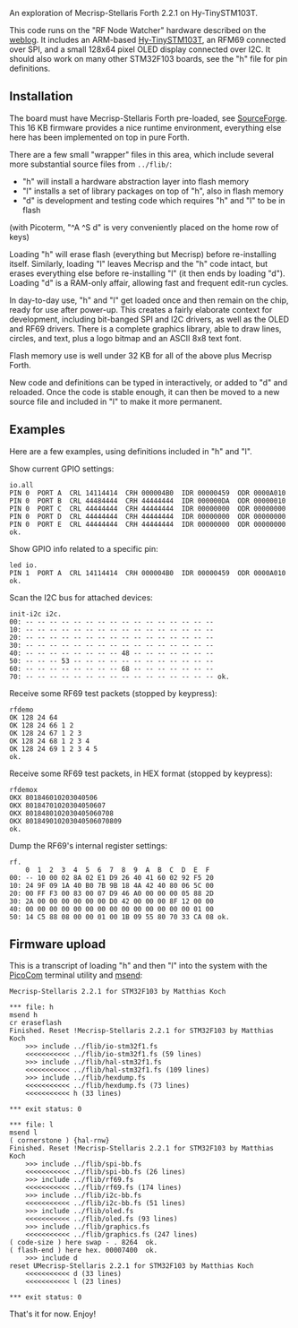 An exploration of Mecrisp-Stellaris Forth 2.2.1 on Hy-TinySTM103T.

This code runs on the "RF Node Watcher" hardware described on the [weblog][R].
It includes an ARM-based [Hy-TinySTM103T][H], an RFM69 connected over SPI, and
a small 128x64 pixel OLED display connected over I2C. It should also work on
many other STM32F103 boards, see the "h" file for pin definitions.

## Installation

The board must have Mecrisp-Stellaris Forth pre-loaded, see [SourceForge][F].
This 16 KB firmware provides a nice runtime environment, everything else here
has been implemented on top in pure Forth.

There are a few small "wrapper" files in this area, which include several more
substantial source files from `../flib/`:

* "h" will install a hardware abstraction layer into flash memory
* "l" installs a set of library packages on top of "h", also in flash memory
* "d" is development and testing code which requires "h" and "l" to be in flash

(with Picoterm, "^A ^S d" is very conveniently placed on the home row of keys)

Loading "h" will erase flash (everything but Mecrisp) before re-installing
itself. Similarly, loading "l" leaves Mecrisp and the "h" code intact, but
erases everything else before re-installing "l" (it then ends by loading "d").
Loading "d" is a RAM-only affair, allowing fast and frequent edit-run cycles.

In day-to-day use, "h" and "l" get loaded once and then remain on the chip,
ready for use after power-up. This creates a fairly elaborate context for
development, including bit-banged SPI and I2C drivers, as well as the OLED
and RF69 drivers. There is a complete graphics library, able to draw lines,
circles, and text, plus a logo bitmap and an ASCII 8x8 text font.

Flash memory use is well under 32 KB for all of the above plus Mecrisp Forth.

New code and definitions can be typed in interactively, or added to "d" and
reloaded. Once the code is stable enough, it can then be moved to a new source
file and included in "l" to make it more permanent.

## Examples

Here are a few examples, using definitions included in "h" and "l".

Show current GPIO settings:

    io.all 
    PIN 0  PORT A  CRL 14114414  CRH 000004B0  IDR 00000459  ODR 0000A010 
    PIN 0  PORT B  CRL 44484444  CRH 44444444  IDR 000000DA  ODR 00000010 
    PIN 0  PORT C  CRL 44444444  CRH 44444444  IDR 00000000  ODR 00000000 
    PIN 0  PORT D  CRL 44444444  CRH 44444444  IDR 00000000  ODR 00000000 
    PIN 0  PORT E  CRL 44444444  CRH 44444444  IDR 00000000  ODR 00000000  ok.

Show GPIO info related to a specific pin:

    led io. 
    PIN 1  PORT A  CRL 14114414  CRH 000004B0  IDR 00000459  ODR 0000A010  ok.

Scan the I2C bus for attached devices:

    init-i2c i2c. 
    00: -- -- -- -- -- -- -- -- -- -- -- -- -- -- -- --
    10: -- -- -- -- -- -- -- -- -- -- -- -- -- -- -- --
    20: -- -- -- -- -- -- -- -- -- -- -- -- -- -- -- --
    30: -- -- -- -- -- -- -- -- -- -- -- -- -- -- -- --
    40: -- -- -- -- -- -- -- -- 48 -- -- -- -- -- -- --
    50: -- -- -- 53 -- -- -- -- -- -- -- -- -- -- -- --
    60: -- -- -- -- -- -- -- -- 68 -- -- -- -- -- -- --
    70: -- -- -- -- -- -- -- -- -- -- -- -- -- -- -- -- ok.

Receive some RF69 test packets (stopped by keypress):

    rfdemo 
    OK 128 24 64 
    OK 128 24 66 1 2 
    OK 128 24 67 1 2 3 
    OK 128 24 68 1 2 3 4 
    OK 128 24 69 1 2 3 4 5 
    ok.

Receive some RF69 test packets, in HEX format (stopped by keypress):

    rfdemox 
    OKX 801846010203040506
    OKX 80184701020304050607
    OKX 8018480102030405060708
    OKX 801849010203040506070809
    ok.

Dump the RF69's internal register settings:

    rf. 
        0  1  2  3  4  5  6  7  8  9  A  B  C  D  E  F 
    00: -- 10 00 02 8A 02 E1 D9 26 40 41 60 02 92 F5 20
    10: 24 9F 09 1A 40 B0 7B 9B 18 4A 42 40 80 06 5C 00
    20: 00 FF F3 00 83 00 07 D9 46 A0 00 00 00 05 88 2D
    30: 2A 00 00 00 00 00 00 D0 42 00 00 00 8F 12 00 00
    40: 00 00 00 00 00 00 00 00 00 00 00 00 00 00 01 00
    50: 14 C5 88 08 00 00 01 00 1B 09 55 80 70 33 CA 08 ok.

## Firmware upload

This is a transcript of loading "h" and then "l" into the system with the
[PicoCom][P] terminal utility and [msend][M]:

    Mecrisp-Stellaris 2.2.1 for STM32F103 by Matthias Koch

    *** file: h
    msend h 
    cr eraseflash 
    Finished. Reset !Mecrisp-Stellaris 2.2.1 for STM32F103 by Matthias Koch
        >>> include ../flib/io-stm32f1.fs
        <<<<<<<<<<< ../flib/io-stm32f1.fs (59 lines)
        >>> include ../flib/hal-stm32f1.fs
        <<<<<<<<<<< ../flib/hal-stm32f1.fs (109 lines)
        >>> include ../flib/hexdump.fs
        <<<<<<<<<<< ../flib/hexdump.fs (73 lines)
        <<<<<<<<<<< h (33 lines)

    *** exit status: 0

    *** file: l
    msend l 
    ( cornerstone ) {hal-rnw} 
    Finished. Reset !Mecrisp-Stellaris 2.2.1 for STM32F103 by Matthias Koch
        >>> include ../flib/spi-bb.fs
        <<<<<<<<<<< ../flib/spi-bb.fs (26 lines)
        >>> include ../flib/rf69.fs
        <<<<<<<<<<< ../flib/rf69.fs (174 lines)
        >>> include ../flib/i2c-bb.fs
        <<<<<<<<<<< ../flib/i2c-bb.fs (51 lines)
        >>> include ../flib/oled.fs
        <<<<<<<<<<< ../flib/oled.fs (93 lines)
        >>> include ../flib/graphics.fs
        <<<<<<<<<<< ../flib/graphics.fs (247 lines)
    ( code-size ) here swap - . 8264  ok.
    ( flash-end ) here hex. 00007400  ok.
        >>> include d
    reset UMecrisp-Stellaris 2.2.1 for STM32F103 by Matthias Koch
        <<<<<<<<<<< d (33 lines)
        <<<<<<<<<<< l (23 lines)

    *** exit status: 0

That's it for now. Enjoy!

  [R]: http://jeelabs.org/book/1545f/
  [H]: http://www.hotmcu.com/stm32f103tb-arm-cortex-m3-development-board-p-222.html
  [F]: http://mecrisp.sourceforge.net/
  [M]: https://github.com/jeelabs/embello/tree/master/tools/msend
  [P]: https://github.com/npat-efault/picocom
